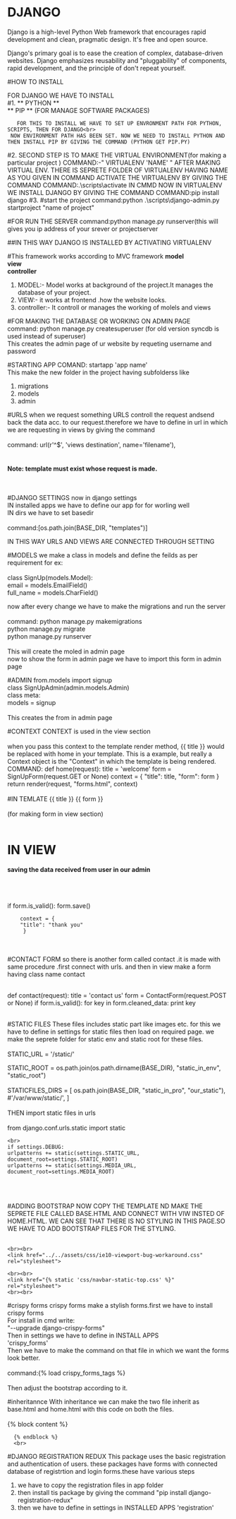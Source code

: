 # DJANGO<br>
Django is a high-level Python Web framework that encourages rapid development and clean, pragmatic design. It's free and open source.

Django's primary goal is to ease the creation of complex, database-driven websites. Django emphasizes reusability and "pluggability" of components, rapid development, and the principle of don't repeat yourself.

#HOW TO INSTALL<br>

FOR DJANGO WE HAVE TO INSTALL<br>
#1.
   ** PYTHON  **<br>
   ** PIP  ** (FOR MANAGE SOFTWARE PACKAGES)<br> 
   
       FOR THIS TO INSTALL WE HAVE TO SET UP ENVRONMENT PATH FOR PYTHON, SCRIPTS, THEN FOR DJANGO<br>
     NOW ENVIRONMENT PATH HAS BEEN SET. NOW WE NEED TO INSTALL PYTHON AND THEN INSTALL PIP BY GIVING THE COMMAND (PYTHON GET PIP.PY) 
#2.
   SECOND STEP IS TO MAKE THE VIRTUAL ENVIRONMENT(for making a particular project )
   COMMAND:-" VIRTUALENV 'NAME' "
     AFTER MAKING VIRTUAL ENV. THERE IS SEPRETE FOLDER OF VIRTUALENV HAVING NAME AS YOU GIVEN IN COMMAND
  ACTIVATE THE VIRTUALENV BY GIVING THE COMMAND 
    COMMAND:.\scripts\activate IN CMMD
  NOW IN VIRTUALENV WE INSTALL DJANGO BY GIVING THE COMMAND
   COMMAND:pip install django
#3.
   #start the project
   command:python .\scripts\django-admin.py startproject "name of project"
  
#FOR RUN THE SERVER
   command:python manage.py runserver(this will gives you ip address of your srever or projectserver

##IN THIS WAY DJANGO IS  INSTALLED BY ACTIVATING VIRTUALENV

#This framework works according to MVC framework 
   **model**<br>
   **view**<br>
   **controller**<br>
  
1. MODEL:- Model works at background of the project.It manages the database of your project.<br>
2. VIEW:- it works at frontend .how the website looks.<br>
3. controller:- It controll or manages the working of molels and views<br>

#FOR MAKING THE DATABASE OR WORKING ON ADMIN PAGE<br>
   command: python manage.py createsuperuser (for old version syncdb is used instead of superuser)<br>
   This creates the admin page of ur website by requeting username and password<br>
   
#STARTING APP
   COMAND: startapp 'app name'<br>
   This make the new folder in the project having subfolderss like<br>
   1. migrations<br>
   2. models<br>
   3. admin<br>

   
#URLS
  when we request something URLS controll the request andsend back the data acc. to our request.therefore we have to define in url in   which we are requesting in views by giving the command<br><br>
   command: url(r'^$', 'views destination', name='filename'),<br>
  <br><h4> Note: template must exist whose request is made.</h4><br>
   
#DJANGO SETTINGS
   now in django settings<br> 
     IN installed apps we have to define our app for for worling well<br>
     IN dirs we have to set basedir <br><br>
     command:[os.path.join(BASE_DIR, "templates")]<br>

IN THIS WAY URLS AND VIEWS ARE CONNECTED THROUGH SETTING

#MODELS
   we make a class in models and define the feilds as per requirement for ex:<br><br>
   class SignUp(models.Model):<br>
   email = models.EmailField()<br>
   full_name = models.CharField()<br>
   
   now after every change we have to make the migrations and run the server<br><br>
   command: python manage.py makemigrations<br>
            python manage.py migrate<br>
            python manage.py runserver<br><br>
   This will create the moled in admin page<br>
   now to show the form in admin page we have to import this form in admin page


#ADMIN
 from.models import signup<br>
    class SignUpAdmin(admin.models.Admin)<br>
    class meta:<br>
    models = signup<br><br>
  This creates the from in admin page <br>

#CONTEXT
 CONTEXT is used in the view section<br><br>
  when you pass this context to the template render method, {{ title }} would be replaced with home  in your template. This is a example, but really a Context object is the "Context" in which the template is being rendered.<br>
   COMMAND:
   def home(request):
	title = 'welcome'
	form = SignUpForm(request.GET or None)
	context = {
        "title": title,
	    "form": form
	}
	return render(request, "forms.html", context)
  <br><br>
#IN TEMLATE
    {{ title }}
    {{ form  }}<br><br>  (for making form in view section)
    <br>
<br>
# IN VIEW 
 **saving the data received from user in our admin**
  
  <br><Br><br>
	if form.is_valid():
		form.save()
		
		context = {
		"title": "thank you"
	     }
<br>
<br>
#CONTACT FORM
 so there is another form called contact .it is made with same procedure .first connect with urls. and then in view make a form having class name contact<br><br>
 
   def contact(request):
     	title = 'contact us'
 	     form = ContactForm(request.POST  or None)
        	if form.is_valid():
 	       	for key in form.cleaned_data:
 			     print key
<br><br>

#STATIC FILES
   These files includes static part like images etc. for this we have to define in settings for static files then load on required page. we make the seprete folder for static env and static root for these files.
  <br><br>
  STATIC_URL = '/static/'

STATIC_ROOT = os.path.join(os.path.dirname(BASE_DIR), "static_in_env", "static_root")
<br><br>
STATICFILES_DIRS = [
    os.path.join(BASE_DIR, "static_in_pro", "our_static"),
    #'/var/www/static/',
]
<br><br>
THEN import static files in urls<br><br>
    from django.conf.urls.static import static<br>
    
    <br>
    if settings.DEBUG:
	urlpatterns += static(settings.STATIC_URL, document_root=settings.STATIC_ROOT)
	urlpatterns += static(settings.MEDIA_URL, document_root=settings.MEDIA_ROOT)
<br><br>

#ADDING BOOTSTRAP
    NOW COPY THE TEMPLATE ND MAKE THE SEPRETE FILE CALLED BASE.HTML AND CONNECT WITH VIW INSTED OF HOME.HTML. WE CAN SEE THAT THERE        IS NO STYLING IN THIS PAGE.SO WE HAVE TO ADD BOOTSTRAP FILES FOR THE STYLING.<BR><br>
    <link href="{% static 'css/bootstrap.min.css' %}" rel="stylesheet">

    <br><br>
    <link href="../../assets/css/ie10-viewport-bug-workaround.css" rel="stylesheet">

    <br><br>
    <link href="{% static 'css/navbar-static-top.css' %}" rel="stylesheet">
    <br><br>

#crispy forms
    crispy forms make a stylish forms.first we have to install crispy forms<br>
    For install in cmd write:<br>
    "--upgrade django-crispy-forms"
   <br>
   Then in settings we have to define in INSTALL APPS 
   <br>
   'crispy_forms'
   <br>
   Then we have to make the command on that file in which we want the forms look better.<br><br>
   command:{% load crispy_forms_tags %}<br>
   <br>Then adjust the bootstrap according to it.
   
#inheritannce
   With inheritance we can make the two file inherit as base.html and home.html with this code on both the files.
   <br><br>
   {% block content %}

      {% endblock %}
      <br>
  
#DJANGO REGISTRATION REDUX
   This package uses the basic registration and authentication of users. these packages have forms with connected database of registrtion and login forms.these have various steps<br>
   1. we have to copy the registration files in app folder 
   2. then install tis package by giving the command "pip install django-registration-redux"
   3. then we have to define in settings in INSTALLED APPS 'registration'
 
